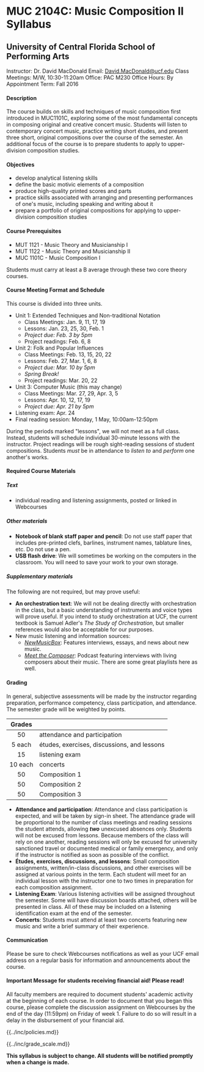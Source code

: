 # MUC 2104C: Music Composition II Syllabus

## University of Central Florida School of Performing Arts

Instructor: Dr. David MacDonald
Email: David.MacDonald@ucf.edu
Class Meetings: M/W, 10:30-11:20am
Office: PAC M230
Office Hours: By Appointment
Term: Fall 2016

#### Description

The course builds on skills and techniques of music composition first introduced in MUC1101C, exploring some of the most fundamental concepts in composing original and creative concert music. Students will listen to contemporary concert music, practice writing short études, and present three short, original compositions over the course of the semester. An additional focus of the course is to prepare students to apply to upper-division composition studies.

#### Objectives

* develop analytical listening skills
* define the basic motivic elements of a composition
* produce high-quality printed scores and parts
* practice skills associated with arranging and presenting performances of one's music, including speaking and writing about it
* prepare a portfolio of original compositions for applying to upper-division composition studies

#### Course Prerequisites

* MUT 1121 - Music Theory and Musicianship I
* MUT 1122 - Music Theory and Musicianship II
* MUC 1101C - Music Composition I

Students must carry at least a B average through these two core theory courses.

#### Course Meeting Format and Schedule

This course is divided into three units.

- Unit 1: Extended Techniques and Non-traditional Notation
    - Class Meetings: Jan. 9, 11, 17, 19
    - Lessons: Jan. 23, 25, 30, Feb. 1
    - _Project due: Feb. 3 by 5pm_
    - Project readings: Feb. 6, 8
- Unit 2: Folk and Popular Influences
    - Class Meetings: Feb. 13, 15, 20, 22
    - Lessons: Feb. 27, Mar. 1, 6, 8
    - _Project due: Mar. 10 by 5pm_
    - _Spring Break!_
    - Project readings: Mar. 20, 22
- Unit 3: Computer Music (this may change)
    - Class Meetings: Mar. 27, 29, Apr. 3, 5
    - Lessons: Apr. 10, 12, 17, 19
	- _Project due: Apr. 21 by 5pm_
- Listening exam: Apr. 24
- Final reading session: Monday, 1 May, 10:00am-12:50pm

During the periods marked "lessons", we will not meet as a full class. Instead, students will schedule individual 30-minute lessons with the instructor. Project readings will be rough sight-reading sessions of student compositions. Students _must_ be in attendance to _listen to_ and _perform_ one another's works.

#### Required Course Materials

##### Text

* individual reading and listening assignments, posted or linked in Webcourses

##### Other materials

* **Notebook of blank staff paper and pencil**: Do not use staff paper that includes pre-printed clefs, barlines, instrument names, tablature lines, etc. Do not use a pen.
* **USB flash drive**: We will sometimes be working on the computers in the classroom. You will need to save your work to your own storage.

##### Supplementary materials

The following are not required, but may prove useful:

* **An orchestration text**: We will not be dealing directly with orchestration in the class, but a basic understanding of instruments and voice types will prove useful. If you intend to study orchestration at UCF, the current textbook is Samuel Adler's _The Study of Orchestration_, but smaller references would also be acceptable for our purposes.
* New music listening and information sources:
    * [_NewMusicBox_](http://newmusicbox.org): Features interviews, essays, and news about new music.
    * [_Meet the Composer_](http://www.wqxr.org/#!/programs/meet-composer/): Podcast featuring interviews with living composers about their music. There are some great playlists here as well.

#### Grading

In general, subjective assessments will be made by the instructor regarding preparation, performance competency, class participation, and attendance. The semester grade will be weighted by points.

| Grades ||
| :---: | --- |
| 50 | attendance and participation |
| 5 each | études, exercises, discussions, and lessons |
| 15 | listening exam |
| 10 each | concerts |
| 50 | Composition 1 |
| 50 | Composition 2 |
| 50 | Composition 3 |


* **Attendance and participation**: Attendance and class participation is expected, and will be taken by sign-in sheet. The attendance grade will be proportional to the number of class meetings and reading sessions the student attends, allowing **_two_** unexcused absences only. Students will not be excused from lessons. Because members of the class will rely on one another, reading sessions will only be excused for university sanctioned travel or documented medical or family emergency, and only if the instructor is notified as soon as possible of the conflict.
* **Études, exercises, discussions, and lessons**: Small composition assignments, written/in-class discussions, and other exercises will be assigned at various points in the term. Each student will meet for an individual lesson with the instructor one to two times in preparation for each composition assignment.
* **Listening Exam**: Various listening activities will be assigned throughout the semester. Some will have discussion boards attached, others will be presented in class. All of these may be included on a listening identification exam at the end of the semester.
* **Concerts**: Students must attend at least two concerts featuring new music and write a brief summary of their experience.

#### Communication

Please be sure to check Webcourses notifications as well as your UCF email address on a regular basis for information and announcements about the course.

#### Important Message for students receiving financial aid! Please read!

All faculty members are required to document students' academic activity at the beginning of each course. In order to document that you began this course, please complete the discussion assignment on Webcourses by the end of the day (11:59pm) on Friday of week 1. Failure to do so will result in a delay in the disbursement of your financial aid.

{{../inc/policies.md}}

{{../inc/grade_scale.md}}

**This syllabus is subject to change. All students will be notified promptly when a change is made.**
